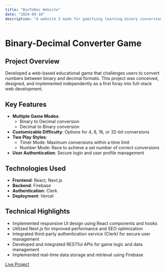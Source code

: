 ```yaml
---
title: "BinToDec Website"
date: "2024-09-10"
description: "A website I made for gamifying learning binary conversion."
---
```


# Binary-Decimal Converter Game

## Project Overview
Developed a web-based educational game that challenges users to convert numbers between binary and decimal formats. This project was conceived, designed, and implemented independently as a first foray into full-stack web development.

## Key Features
- **Multiple Game Modes**: 
  - Binary to Decimal conversion
  - Decimal to Binary conversion
- **Customizable Difficulty**: Options for 4, 8, 16, or 32-bit conversions
- **Two Play Styles**:
  - Timer Mode: Maximum conversions within a time limit
  - Number Mode: Race to achieve a set number of correct conversions
- **User Authentication**: Secure login and user profile management

## Technologies Used
- **Frontend**: React, Next.js
- **Backend**: Firebase
- **Authentication**: Clerk
- **Deployment**: Vercel

## Technical Highlights
- Implemented responsive UI design using React components and hooks
- Utilized Next.js for improved performance and SEO optimization
- Integrated third-party authentication service (Clerk) for secure user management
- Developed and integrated RESTful APIs for game logic and data management
- Implemented real-time data storage and retrieval using Firebase

[Live Project](https://bintodec.com)
